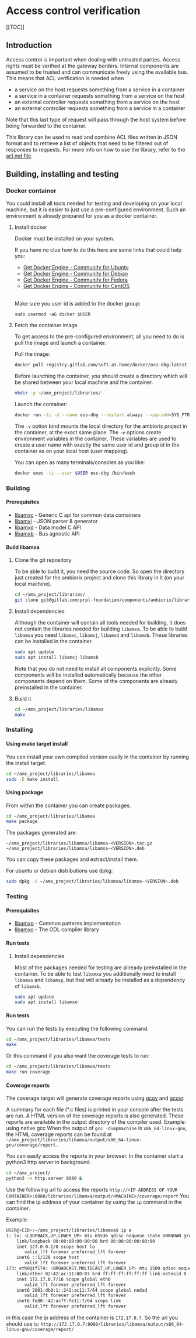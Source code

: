 # Access control verification

[[_TOC_]]

## Introduction

Access control is important when dealing with untrusted parties. Access rights must be verified at
the gateway borders. Internal components are assumed to be trusted and can communicate freely using
the available bus. This means that ACL verification is needed when

- a service on the host requests something from a service in a container
- a service in a container requests something from a service on the host
- an external controller requests something from a service on the host
- an external controller requests something from a service in a container

Note that this last type of request will pass through the host system before being forwarded to the
container.

This library can be used to read and combine ACL files written in JSON format and to retrieve a list
of objects that need to be filtered out of responses to requests. For more info on how to use the
library, refer to the [acl.md file](doc/acl.md).

## Building, installing and testing

### Docker container

You could install all tools needed for testing and developing on your local machine, but it is easier to just use a pre-configured environment. Such an environment is already prepared for you as a docker container.

1. Install docker

    Docker must be installed on your system.

    If you have no clue how to do this here are some links that could help you:

    - [Get Docker Engine - Community for Ubuntu](https://docs.docker.com/install/linux/docker-ce/ubuntu/)
    - [Get Docker Engine - Community for Debian](https://docs.docker.com/install/linux/docker-ce/debian/)
    - [Get Docker Engine - Community for Fedora](https://docs.docker.com/install/linux/docker-ce/fedora/)
    - [Get Docker Engine - Community for CentOS](https://docs.docker.com/install/linux/docker-ce/centos/)  <br /><br />
    
    Make sure you user id is added to the docker group:

    ```
    sudo usermod -aG docker $USER
    ```

1. Fetch the container image

    To get access to the pre-configured environment, all you need to do is pull the image and launch a container.

    Pull the image:

    ```bash
    docker pull registry.gitlab.com/soft.at.home/docker/oss-dbg:latest
    ```

    Before launching the container, you should create a directory which will be shared between your local machine and the container.

    ```bash
    mkdir -p ~/amx_project/libraries/
    ```

    Launch the container:

    ```bash
    docker run -ti -d --name oss-dbg --restart always --cap-add=SYS_PTRACE --sysctl net.ipv6.conf.all.disable_ipv6=1 -e "USER=$USER" -e "UID=$(id -u)" -e "GID=$(id -g)" -v ~/amx_project/:/home/$USER/amx_project/ registry.gitlab.com/soft.at.home/docker/oss-dbg:latest
    ```

    The `-v` option bind mounts the local directory for the ambiorix project in the container, at the exact same place.
    The `-e` options create environment variables in the container. These variables are used to create a user name with exactly the same user id and group id in the container as on your local host (user mapping).

    You can open as many terminals/consoles as you like:

    ```bash
    docker exec -ti --user $USER oss-dbg /bin/bash
    ```

### Building

#### Prerequisites

- [libamxc](https://gitlab.com/prpl-foundation/components/ambiorix/libraries/libamxc) - Generic C api for common data containers
- [libamxj](https://gitlab.com/prpl-foundation/components/ambiorix/libraries/libamxj) - JSON parser & generator
- [libamxd](https://gitlab.com/prpl-foundation/components/ambiorix/libraries/libamxd) - Data model C API
- [libamxb](https://gitlab.com/prpl-foundation/components/ambiorix/libraries/libamxb) - Bus agnostic API

#### Build libamxa

1. Clone the git repository

    To be able to build it, you need the source code. So open the directory just created for the ambiorix project and clone this library in it (on your local machine).

    ```bash
    cd ~/amx_project/libraries/
    git clone git@gitlab.com:prpl-foundation/components/ambiorix/libraries/libamxa.git
    ``` 

1. Install dependencies

    Although the container will contain all tools needed for building, it does not contain the libraries needed for building `libamxa`. To be able to build `libamxa` you need `libamxc`, `libamxj`, `libamxd` and `libamxb`. These libraries can be installed in the container.

    ```bash
    sudo apt update
    sudo apt install libamxj libamxb
    ```

    Note that you do not need to install all components explicitly. Some components will be installed automatically because the other components depend on them. Some of the components are already preinstalled in the container.

1. Build it

    ```bash
    cd ~/amx_project/libraries/libamxa
    make
    ```

### Installing

#### Using make target install

You can install your own compiled version easily in the container by running the install target.

```bash
cd ~/amx_project/libraries/libamxa
sudo -E make install
```

#### Using package

From within the container you can create packages.

```bash
cd ~/amx_project/libraries/libamxa
make package
```

The packages generated are:

```
~/amx_project/libraries/libamxa/libamxa-<VERSION>.tar.gz
~/amx_project/libraries/libamxa/libamxa-<VERSION>.deb
```

You can copy these packages and extract/install them.

For ubuntu or debian distributions use dpkg:

```bash
sudo dpkg -i ~/amx_project/libraries/libamxa/libamxa-<VERSION>.deb
```

### Testing

#### Prerequisites

- [libamxp](https://gitlab.com/prpl-foundation/components/ambiorix/libraries/libamxp) - Common patterns implementation
- [libamxo](https://gitlab.com/prpl-foundation/components/ambiorix/libraries/libamxo) - The ODL compiler library

#### Run tests

1. Install dependencies

    Most of the packages needed for testing are allready preinstalled in the container. To be able to test `libamxa` you additionally need to install `libamxo` and `libamxp`, but that will already be installed as a dependency of `libamxb`.

    ```bash
    sudo apt update
    sudo apt install libamxo
    ```


#### Run tests

You can run the tests by executing the following command.

```bash
cd ~/amx_project/libraries/libamxa/tests
make
```

Or this command if you also want the coverage tests to run:

```bash
cd ~/amx_project/libraries/libamxa/tests
make run coverage
```

#### Coverage reports

The coverage target will generate coverage reports using [gcov](https://gcc.gnu.org/onlinedocs/gcc/Gcov.html) and [gcovr](https://gcovr.com/en/stable/guide.html).

A summary for each file (*.c files) is printed in your console after the tests are run.
A HTML version of the coverage reports is also generated. These reports are available in the output directory of the compiler used.
Example: using native gcc
When the output of `gcc -dumpmachine` is `x86_64-linux-gnu`, the HTML coverage reports can be found at `~/amx_project/libraries/libamxa/output/x86_64-linux-gnu/coverage/report.`

You can easily access the reports in your browser.
In the container start a python3 http server in background.

```bash
cd ~/amx_project/
python3 -m http.server 8080 &
```

Use the following url to access the reports `http://<IP ADDRESS OF YOUR CONTAINER>:8080/libraries/libamxa/output/<MACHINE>/coverage/report`
You can find the ip address of your container by using the `ip` command in the container.

Example:

```bash
USER@<CID>:~/amx_project/libraries/libamxa$ ip a
1: lo: <LOOPBACK,UP,LOWER_UP> mtu 65536 qdisc noqueue state UNKNOWN group default qlen 1
    link/loopback 00:00:00:00:00:00 brd 00:00:00:00:00:00
    inet 127.0.0.1/8 scope host lo
       valid_lft forever preferred_lft forever
    inet6 ::1/128 scope host 
       valid_lft forever preferred_lft forever
173: eth0@if174: <BROADCAST,MULTICAST,UP,LOWER_UP> mtu 1500 qdisc noqueue state UP group default 
    link/ether 02:42:ac:11:00:07 brd ff:ff:ff:ff:ff:ff link-netnsid 0
    inet 172.17.0.7/16 scope global eth0
       valid_lft forever preferred_lft forever
    inet6 2001:db8:1::242:ac11:7/64 scope global nodad 
       valid_lft forever preferred_lft forever
    inet6 fe80::42:acff:fe11:7/64 scope link 
       valid_lft forever preferred_lft forever
```

in this case the ip address of the container is `172.17.0.7`.
So the uri you should use is: `http://172.17.0.7:8080/libraries/libamxa/output/x86_64-linux-gnu/coverage/report/`
